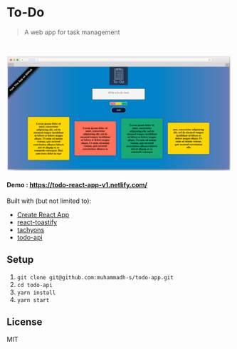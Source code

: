 # To-Do
> A web app for task management

<br>

![](screenshot.png?raw=true)

 #### Demo : https://todo-react-app-v1.netlify.com/

Built with (but not limited to):
- [Create React App](https://github.com/facebook/create-react-app)
- [react-toastify](https://github.com/fkhadra/react-toastify)
- [tachyons](https://github.com/tachyons-css/tachyons/)
- [todo-api](https://github.com/muhammadh-s/todo-api)

## Setup

1. `git clone git@github.com:muhammadh-s/todo-app.git`
2. `cd todo-api`
3. `yarn install`
4. `yarn start`

## License
MIT
